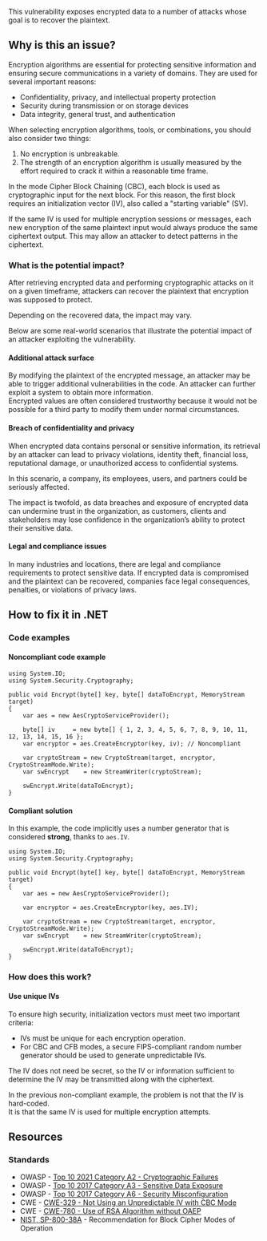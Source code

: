 This vulnerability exposes encrypted data to a number of attacks whose goal is to recover the plaintext.

## Why is this an issue?

Encryption algorithms are essential for protecting sensitive information and ensuring secure communications in a variety of domains. They are used
for several important reasons:

-   Confidentiality, privacy, and intellectual property protection
-   Security during transmission or on storage devices
-   Data integrity, general trust, and authentication

When selecting encryption algorithms, tools, or combinations, you should also consider two things:

1. No encryption is unbreakable.
2. The strength of an encryption algorithm is usually measured by the effort required to crack it within a reasonable time frame.

In the mode Cipher Block Chaining (CBC), each block is used as cryptographic input for the next block. For this reason, the first block requires an
initialization vector (IV), also called a "starting variable" (SV).

If the same IV is used for multiple encryption sessions or messages, each new encryption of the same plaintext input would always produce the same
ciphertext output. This may allow an attacker to detect patterns in the ciphertext.

### What is the potential impact?

After retrieving encrypted data and performing cryptographic attacks on it on a given timeframe, attackers can recover the plaintext that
encryption was supposed to protect.

Depending on the recovered data, the impact may vary.

Below are some real-world scenarios that illustrate the potential impact of an attacker exploiting the vulnerability.

#### Additional attack surface

By modifying the plaintext of the encrypted message, an attacker may be able to trigger additional vulnerabilities in the code. An attacker can
further exploit a system to obtain more information.  
 Encrypted values are often considered trustworthy because it would not be possible for a
third party to modify them under normal circumstances.

#### Breach of confidentiality and privacy

When encrypted data contains personal or sensitive information, its retrieval by an attacker can lead to privacy violations, identity theft,
financial loss, reputational damage, or unauthorized access to confidential systems.

In this scenario, a company, its employees, users, and partners could be seriously affected.

The impact is twofold, as data breaches and exposure of encrypted data can undermine trust in the organization, as customers, clients and
stakeholders may lose confidence in the organization’s ability to protect their sensitive data.

#### Legal and compliance issues

In many industries and locations, there are legal and compliance requirements to protect sensitive data. If encrypted data is compromised and the
plaintext can be recovered, companies face legal consequences, penalties, or violations of privacy laws.

## How to fix it in .NET

### Code examples

#### Noncompliant code example

    using System.IO;
    using System.Security.Cryptography;
    
    public void Encrypt(byte[] key, byte[] dataToEncrypt, MemoryStream target)
    {
        var aes = new AesCryptoServiceProvider();
    
        byte[] iv     = new byte[] { 1, 2, 3, 4, 5, 6, 7, 8, 9, 10, 11, 12, 13, 14, 15, 16 };
        var encryptor = aes.CreateEncryptor(key, iv); // Noncompliant
    
        var cryptoStream = new CryptoStream(target, encryptor, CryptoStreamMode.Write);
        var swEncrypt    = new StreamWriter(cryptoStream);
    
        swEncrypt.Write(dataToEncrypt);
    }

#### Compliant solution

In this example, the code implicitly uses a number generator that is considered **strong**, thanks to `aes.IV`.

    using System.IO;
    using System.Security.Cryptography;
    
    public void Encrypt(byte[] key, byte[] dataToEncrypt, MemoryStream target)
    {
        var aes = new AesCryptoServiceProvider();
    
        var encryptor = aes.CreateEncryptor(key, aes.IV);
    
        var cryptoStream = new CryptoStream(target, encryptor, CryptoStreamMode.Write);
        var swEncrypt    = new StreamWriter(cryptoStream);
    
        swEncrypt.Write(dataToEncrypt);
    }

### How does this work?

#### Use unique IVs

To ensure high security, initialization vectors must meet two important criteria:

-   IVs must be unique for each encryption operation.
-   For CBC and CFB modes, a secure FIPS-compliant random number generator should be used to generate unpredictable IVs.

The IV does not need be secret, so the IV or information sufficient to determine the IV may be transmitted along with the ciphertext.

In the previous non-compliant example, the problem is not that the IV is hard-coded.  
 It is that the same IV is used for multiple encryption
attempts.

## Resources

### Standards

-   OWASP - [Top 10 2021 Category A2 - Cryptographic Failures](https://owasp.org/Top10/A02_2021-Cryptographic_Failures/)
-   OWASP - [Top 10 2017 Category A3 - Sensitive Data
  Exposure](https://owasp.org/www-project-top-ten/2017/A3_2017-Sensitive_Data_Exposure)
-   OWASP - [Top 10 2017 Category A6 - Security
  Misconfiguration](https://owasp.org/www-project-top-ten/2017/A6_2017-Security_Misconfiguration)
-   CWE - [CWE-329 - Not Using an Unpredictable IV with CBC Mode](https://cwe.mitre.org/data/definitions/329)
-   CWE - [CWE-780 - Use of RSA Algorithm without OAEP](https://cwe.mitre.org/data/definitions/780)
-   [NIST, SP-800-38A](https://nvlpubs.nist.gov/nistpubs/Legacy/SP/nistspecialpublication800-38a.pdf) - Recommendation for Block Cipher
  Modes of Operation